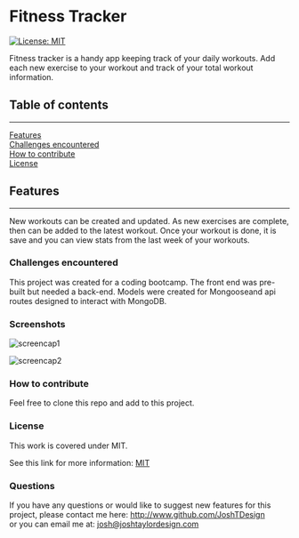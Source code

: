  
# Fitness Tracker
[![License: MIT](https://img.shields.io/badge/License-MIT-yellow.svg)](#licence)

Fitness tracker is a handy app keeping track of your daily workouts. Add each new exercise to your workout and track of your total workout information.
## Table of contents

***

[Features](#features)  
[Challenges encountered](#challenges-encountered)  
[How to contribute](#how-to-contribute)  
[License](#licence)  


## Features  

*** 

New workouts can be created and updated. As new exercises are complete, then can be added to the latest workout. Once your workout is done, it is save and you can view stats from the last week of your workouts.

### Challenges encountered  
This project was created for a coding bootcamp. The front end was pre-built but needed a back-end. Models were created for Mongooseand api routes designed to interact with MongoDB.

### Screenshots

![screencap1](https://user-images.githubusercontent.com/78992027/118321572-9f04c380-b4b2-11eb-85fb-66e0a7da3d56.PNG)

![screencap2](https://user-images.githubusercontent.com/78992027/118321582-a1ffb400-b4b2-11eb-8384-10efaa4ca138.PNG)


### How to contribute  
Feel free to clone this repo and add to this project.


### License  
This work is covered under MIT.

 See this link for more information:
[MIT](https://opensource.org/licenses/MIT)  


### Questions 
If you have any questions or would like to suggest new features for this project, please contact me here: 
http://www.github.com/JoshTDesign    
or you can email me at: josh@joshtaylordesign.com



